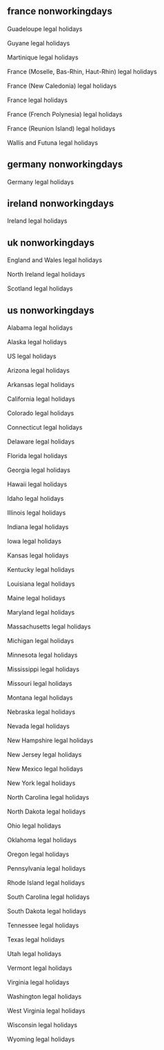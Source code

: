 ## france nonworkingdays

Guadeloupe legal holidays
<a href="https://raw.githubusercontent.com/polo2ro/icsdb/master/build/en-US/france-guadeloupe-nonworkingdays.ics"><img src="https://lipis.github.io/flag-icon-css/flags/4x3/us.svg" height="16" /></a>
<a href="https://raw.githubusercontent.com/polo2ro/icsdb/master/build/fr-FR/france-guadeloupe-nonworkingdays.ics"><img src="https://lipis.github.io/flag-icon-css/flags/4x3/fr.svg" height="16" /></a>

Guyane legal holidays
<a href="https://raw.githubusercontent.com/polo2ro/icsdb/master/build/en-US/france-guyane-nonworkingdays.ics"><img src="https://lipis.github.io/flag-icon-css/flags/4x3/us.svg" height="16" /></a>
<a href="https://raw.githubusercontent.com/polo2ro/icsdb/master/build/fr-FR/france-guyane-nonworkingdays.ics"><img src="https://lipis.github.io/flag-icon-css/flags/4x3/fr.svg" height="16" /></a>

Martinique legal holidays
<a href="https://raw.githubusercontent.com/polo2ro/icsdb/master/build/en-US/france-martinique-nonworkingdays.ics"><img src="https://lipis.github.io/flag-icon-css/flags/4x3/us.svg" height="16" /></a>
<a href="https://raw.githubusercontent.com/polo2ro/icsdb/master/build/fr-FR/france-martinique-nonworkingdays.ics"><img src="https://lipis.github.io/flag-icon-css/flags/4x3/fr.svg" height="16" /></a>

France (Moselle, Bas-Rhin, Haut-Rhin) legal holidays
<a href="https://raw.githubusercontent.com/polo2ro/icsdb/master/build/en-US/france-moselle-rhin-nonworkingdays.ics"><img src="https://lipis.github.io/flag-icon-css/flags/4x3/us.svg" height="16" /></a>
<a href="https://raw.githubusercontent.com/polo2ro/icsdb/master/build/fr-FR/france-moselle-rhin-nonworkingdays.ics"><img src="https://lipis.github.io/flag-icon-css/flags/4x3/fr.svg" height="16" /></a>

France (New Caledonia) legal holidays
<a href="https://raw.githubusercontent.com/polo2ro/icsdb/master/build/en-US/france-newcaledonia-nonworkingdays.ics"><img src="https://lipis.github.io/flag-icon-css/flags/4x3/us.svg" height="16" /></a>
<a href="https://raw.githubusercontent.com/polo2ro/icsdb/master/build/fr-FR/france-newcaledonia-nonworkingdays.ics"><img src="https://lipis.github.io/flag-icon-css/flags/4x3/fr.svg" height="16" /></a>

France legal holidays
<a href="https://raw.githubusercontent.com/polo2ro/icsdb/master/build/en-US/france-nonworkingdays.ics"><img src="https://lipis.github.io/flag-icon-css/flags/4x3/us.svg" height="16" /></a>
<a href="https://raw.githubusercontent.com/polo2ro/icsdb/master/build/fr-FR/france-nonworkingdays.ics"><img src="https://lipis.github.io/flag-icon-css/flags/4x3/fr.svg" height="16" /></a>

France (French Polynesia) legal holidays
<a href="https://raw.githubusercontent.com/polo2ro/icsdb/master/build/en-US/france-polynesia-nonworkingdays.ics"><img src="https://lipis.github.io/flag-icon-css/flags/4x3/us.svg" height="16" /></a>
<a href="https://raw.githubusercontent.com/polo2ro/icsdb/master/build/fr-FR/france-polynesia-nonworkingdays.ics"><img src="https://lipis.github.io/flag-icon-css/flags/4x3/fr.svg" height="16" /></a>

France (Reunion Island) legal holidays
<a href="https://raw.githubusercontent.com/polo2ro/icsdb/master/build/en-US/france-reunion-nonworkingdays.ics"><img src="https://lipis.github.io/flag-icon-css/flags/4x3/us.svg" height="16" /></a>
<a href="https://raw.githubusercontent.com/polo2ro/icsdb/master/build/fr-FR/france-reunion-nonworkingdays.ics"><img src="https://lipis.github.io/flag-icon-css/flags/4x3/fr.svg" height="16" /></a>

Wallis and Futuna legal holidays
<a href="https://raw.githubusercontent.com/polo2ro/icsdb/master/build/en-US/france-wallis-futuna-nonworkingdays.ics"><img src="https://lipis.github.io/flag-icon-css/flags/4x3/us.svg" height="16" /></a>
<a href="https://raw.githubusercontent.com/polo2ro/icsdb/master/build/fr-FR/france-wallis-futuna-nonworkingdays.ics"><img src="https://lipis.github.io/flag-icon-css/flags/4x3/fr.svg" height="16" /></a>



## germany nonworkingdays

Germany legal holidays
<a href="https://raw.githubusercontent.com/polo2ro/icsdb/master/build/en-US/germany-all-nonworkingdays.ics"><img src="https://lipis.github.io/flag-icon-css/flags/4x3/us.svg" height="16" /></a>
<a href="https://raw.githubusercontent.com/polo2ro/icsdb/master/build/fr-FR/germany-all-nonworkingdays.ics"><img src="https://lipis.github.io/flag-icon-css/flags/4x3/fr.svg" height="16" /></a>



## ireland nonworkingdays

Ireland legal holidays
<a href="https://raw.githubusercontent.com/polo2ro/icsdb/master/build/en-US/ireland-nonworkingdays.ics"><img src="https://lipis.github.io/flag-icon-css/flags/4x3/us.svg" height="16" /></a>
<a href="https://raw.githubusercontent.com/polo2ro/icsdb/master/build/fr-FR/ireland-nonworkingdays.ics"><img src="https://lipis.github.io/flag-icon-css/flags/4x3/fr.svg" height="16" /></a>



## uk nonworkingdays

England and Wales legal holidays
<a href="https://raw.githubusercontent.com/polo2ro/icsdb/master/build/en-US/uk-england-wales-nonworkingdays.ics"><img src="https://lipis.github.io/flag-icon-css/flags/4x3/us.svg" height="16" /></a>
<a href="https://raw.githubusercontent.com/polo2ro/icsdb/master/build/fr-FR/uk-england-wales-nonworkingdays.ics"><img src="https://lipis.github.io/flag-icon-css/flags/4x3/fr.svg" height="16" /></a>

North Ireland legal holidays
<a href="https://raw.githubusercontent.com/polo2ro/icsdb/master/build/en-US/uk-north-ireland-nonworkingdays.ics"><img src="https://lipis.github.io/flag-icon-css/flags/4x3/us.svg" height="16" /></a>
<a href="https://raw.githubusercontent.com/polo2ro/icsdb/master/build/fr-FR/uk-north-ireland-nonworkingdays.ics"><img src="https://lipis.github.io/flag-icon-css/flags/4x3/fr.svg" height="16" /></a>

Scotland legal holidays
<a href="https://raw.githubusercontent.com/polo2ro/icsdb/master/build/en-US/uk-scotland-nonworkingdays.ics"><img src="https://lipis.github.io/flag-icon-css/flags/4x3/us.svg" height="16" /></a>
<a href="https://raw.githubusercontent.com/polo2ro/icsdb/master/build/fr-FR/uk-scotland-nonworkingdays.ics"><img src="https://lipis.github.io/flag-icon-css/flags/4x3/fr.svg" height="16" /></a>



## us nonworkingdays

Alabama legal holidays
<a href="https://raw.githubusercontent.com/polo2ro/icsdb/master/build/en-US/us-alabama-nonworkingdays.ics"><img src="https://lipis.github.io/flag-icon-css/flags/4x3/us.svg" height="16" /></a>
<a href="https://raw.githubusercontent.com/polo2ro/icsdb/master/build/fr-FR/us-alabama-nonworkingdays.ics"><img src="https://lipis.github.io/flag-icon-css/flags/4x3/fr.svg" height="16" /></a>

Alaska legal holidays
<a href="https://raw.githubusercontent.com/polo2ro/icsdb/master/build/en-US/us-alaska-nonworkingdays.ics"><img src="https://lipis.github.io/flag-icon-css/flags/4x3/us.svg" height="16" /></a>
<a href="https://raw.githubusercontent.com/polo2ro/icsdb/master/build/fr-FR/us-alaska-nonworkingdays.ics"><img src="https://lipis.github.io/flag-icon-css/flags/4x3/fr.svg" height="16" /></a>

US legal holidays
<a href="https://raw.githubusercontent.com/polo2ro/icsdb/master/build/en-US/us-all-nonworkingdays.ics"><img src="https://lipis.github.io/flag-icon-css/flags/4x3/us.svg" height="16" /></a>
<a href="https://raw.githubusercontent.com/polo2ro/icsdb/master/build/fr-FR/us-all-nonworkingdays.ics"><img src="https://lipis.github.io/flag-icon-css/flags/4x3/fr.svg" height="16" /></a>

Arizona legal holidays
<a href="https://raw.githubusercontent.com/polo2ro/icsdb/master/build/en-US/us-arizona-nonworkingdays.ics"><img src="https://lipis.github.io/flag-icon-css/flags/4x3/us.svg" height="16" /></a>
<a href="https://raw.githubusercontent.com/polo2ro/icsdb/master/build/fr-FR/us-arizona-nonworkingdays.ics"><img src="https://lipis.github.io/flag-icon-css/flags/4x3/fr.svg" height="16" /></a>

Arkansas legal holidays
<a href="https://raw.githubusercontent.com/polo2ro/icsdb/master/build/en-US/us-arkansas-nonworkingdays.ics"><img src="https://lipis.github.io/flag-icon-css/flags/4x3/us.svg" height="16" /></a>
<a href="https://raw.githubusercontent.com/polo2ro/icsdb/master/build/fr-FR/us-arkansas-nonworkingdays.ics"><img src="https://lipis.github.io/flag-icon-css/flags/4x3/fr.svg" height="16" /></a>

California legal holidays
<a href="https://raw.githubusercontent.com/polo2ro/icsdb/master/build/en-US/us-california-nonworkingdays.ics"><img src="https://lipis.github.io/flag-icon-css/flags/4x3/us.svg" height="16" /></a>
<a href="https://raw.githubusercontent.com/polo2ro/icsdb/master/build/fr-FR/us-california-nonworkingdays.ics"><img src="https://lipis.github.io/flag-icon-css/flags/4x3/fr.svg" height="16" /></a>

Colorado legal holidays
<a href="https://raw.githubusercontent.com/polo2ro/icsdb/master/build/en-US/us-colorado-nonworkingdays.ics"><img src="https://lipis.github.io/flag-icon-css/flags/4x3/us.svg" height="16" /></a>
<a href="https://raw.githubusercontent.com/polo2ro/icsdb/master/build/fr-FR/us-colorado-nonworkingdays.ics"><img src="https://lipis.github.io/flag-icon-css/flags/4x3/fr.svg" height="16" /></a>

Connecticut legal holidays
<a href="https://raw.githubusercontent.com/polo2ro/icsdb/master/build/en-US/us-connecticut-nonworkingdays.ics"><img src="https://lipis.github.io/flag-icon-css/flags/4x3/us.svg" height="16" /></a>
<a href="https://raw.githubusercontent.com/polo2ro/icsdb/master/build/fr-FR/us-connecticut-nonworkingdays.ics"><img src="https://lipis.github.io/flag-icon-css/flags/4x3/fr.svg" height="16" /></a>

Delaware legal holidays
<a href="https://raw.githubusercontent.com/polo2ro/icsdb/master/build/en-US/us-delaware-nonworkingdays.ics"><img src="https://lipis.github.io/flag-icon-css/flags/4x3/us.svg" height="16" /></a>
<a href="https://raw.githubusercontent.com/polo2ro/icsdb/master/build/fr-FR/us-delaware-nonworkingdays.ics"><img src="https://lipis.github.io/flag-icon-css/flags/4x3/fr.svg" height="16" /></a>

Florida legal holidays
<a href="https://raw.githubusercontent.com/polo2ro/icsdb/master/build/en-US/us-florida-nonworkingdays.ics"><img src="https://lipis.github.io/flag-icon-css/flags/4x3/us.svg" height="16" /></a>
<a href="https://raw.githubusercontent.com/polo2ro/icsdb/master/build/fr-FR/us-florida-nonworkingdays.ics"><img src="https://lipis.github.io/flag-icon-css/flags/4x3/fr.svg" height="16" /></a>

Georgia legal holidays
<a href="https://raw.githubusercontent.com/polo2ro/icsdb/master/build/en-US/us-georgia-nonworkingdays.ics"><img src="https://lipis.github.io/flag-icon-css/flags/4x3/us.svg" height="16" /></a>
<a href="https://raw.githubusercontent.com/polo2ro/icsdb/master/build/fr-FR/us-georgia-nonworkingdays.ics"><img src="https://lipis.github.io/flag-icon-css/flags/4x3/fr.svg" height="16" /></a>

Hawaii legal holidays
<a href="https://raw.githubusercontent.com/polo2ro/icsdb/master/build/en-US/us-hawaii-nonworkingdays.ics"><img src="https://lipis.github.io/flag-icon-css/flags/4x3/us.svg" height="16" /></a>
<a href="https://raw.githubusercontent.com/polo2ro/icsdb/master/build/fr-FR/us-hawaii-nonworkingdays.ics"><img src="https://lipis.github.io/flag-icon-css/flags/4x3/fr.svg" height="16" /></a>

Idaho legal holidays
<a href="https://raw.githubusercontent.com/polo2ro/icsdb/master/build/en-US/us-idaho-nonworkingdays.ics"><img src="https://lipis.github.io/flag-icon-css/flags/4x3/us.svg" height="16" /></a>
<a href="https://raw.githubusercontent.com/polo2ro/icsdb/master/build/fr-FR/us-idaho-nonworkingdays.ics"><img src="https://lipis.github.io/flag-icon-css/flags/4x3/fr.svg" height="16" /></a>

Illinois legal holidays
<a href="https://raw.githubusercontent.com/polo2ro/icsdb/master/build/en-US/us-illinois-nonworkingdays.ics"><img src="https://lipis.github.io/flag-icon-css/flags/4x3/us.svg" height="16" /></a>
<a href="https://raw.githubusercontent.com/polo2ro/icsdb/master/build/fr-FR/us-illinois-nonworkingdays.ics"><img src="https://lipis.github.io/flag-icon-css/flags/4x3/fr.svg" height="16" /></a>

Indiana legal holidays
<a href="https://raw.githubusercontent.com/polo2ro/icsdb/master/build/en-US/us-indiana-nonworkingdays.ics"><img src="https://lipis.github.io/flag-icon-css/flags/4x3/us.svg" height="16" /></a>
<a href="https://raw.githubusercontent.com/polo2ro/icsdb/master/build/fr-FR/us-indiana-nonworkingdays.ics"><img src="https://lipis.github.io/flag-icon-css/flags/4x3/fr.svg" height="16" /></a>

Iowa legal holidays
<a href="https://raw.githubusercontent.com/polo2ro/icsdb/master/build/en-US/us-iowa-nonworkingdays.ics"><img src="https://lipis.github.io/flag-icon-css/flags/4x3/us.svg" height="16" /></a>
<a href="https://raw.githubusercontent.com/polo2ro/icsdb/master/build/fr-FR/us-iowa-nonworkingdays.ics"><img src="https://lipis.github.io/flag-icon-css/flags/4x3/fr.svg" height="16" /></a>

Kansas legal holidays
<a href="https://raw.githubusercontent.com/polo2ro/icsdb/master/build/en-US/us-kansas-nonworkingdays.ics"><img src="https://lipis.github.io/flag-icon-css/flags/4x3/us.svg" height="16" /></a>
<a href="https://raw.githubusercontent.com/polo2ro/icsdb/master/build/fr-FR/us-kansas-nonworkingdays.ics"><img src="https://lipis.github.io/flag-icon-css/flags/4x3/fr.svg" height="16" /></a>

Kentucky legal holidays
<a href="https://raw.githubusercontent.com/polo2ro/icsdb/master/build/en-US/us-kentucky-nonworkingdays.ics"><img src="https://lipis.github.io/flag-icon-css/flags/4x3/us.svg" height="16" /></a>
<a href="https://raw.githubusercontent.com/polo2ro/icsdb/master/build/fr-FR/us-kentucky-nonworkingdays.ics"><img src="https://lipis.github.io/flag-icon-css/flags/4x3/fr.svg" height="16" /></a>

Louisiana legal holidays
<a href="https://raw.githubusercontent.com/polo2ro/icsdb/master/build/en-US/us-louisiana-nonworkingdays.ics"><img src="https://lipis.github.io/flag-icon-css/flags/4x3/us.svg" height="16" /></a>
<a href="https://raw.githubusercontent.com/polo2ro/icsdb/master/build/fr-FR/us-louisiana-nonworkingdays.ics"><img src="https://lipis.github.io/flag-icon-css/flags/4x3/fr.svg" height="16" /></a>

Maine legal holidays
<a href="https://raw.githubusercontent.com/polo2ro/icsdb/master/build/en-US/us-maine-nonworkingdays.ics"><img src="https://lipis.github.io/flag-icon-css/flags/4x3/us.svg" height="16" /></a>
<a href="https://raw.githubusercontent.com/polo2ro/icsdb/master/build/fr-FR/us-maine-nonworkingdays.ics"><img src="https://lipis.github.io/flag-icon-css/flags/4x3/fr.svg" height="16" /></a>

Maryland legal holidays
<a href="https://raw.githubusercontent.com/polo2ro/icsdb/master/build/en-US/us-maryland-nonworkingdays.ics"><img src="https://lipis.github.io/flag-icon-css/flags/4x3/us.svg" height="16" /></a>
<a href="https://raw.githubusercontent.com/polo2ro/icsdb/master/build/fr-FR/us-maryland-nonworkingdays.ics"><img src="https://lipis.github.io/flag-icon-css/flags/4x3/fr.svg" height="16" /></a>

Massachusetts legal holidays
<a href="https://raw.githubusercontent.com/polo2ro/icsdb/master/build/en-US/us-massachusetts-nonworkingdays.ics"><img src="https://lipis.github.io/flag-icon-css/flags/4x3/us.svg" height="16" /></a>
<a href="https://raw.githubusercontent.com/polo2ro/icsdb/master/build/fr-FR/us-massachusetts-nonworkingdays.ics"><img src="https://lipis.github.io/flag-icon-css/flags/4x3/fr.svg" height="16" /></a>

Michigan legal holidays
<a href="https://raw.githubusercontent.com/polo2ro/icsdb/master/build/en-US/us-michigan-nonworkingdays.ics"><img src="https://lipis.github.io/flag-icon-css/flags/4x3/us.svg" height="16" /></a>
<a href="https://raw.githubusercontent.com/polo2ro/icsdb/master/build/fr-FR/us-michigan-nonworkingdays.ics"><img src="https://lipis.github.io/flag-icon-css/flags/4x3/fr.svg" height="16" /></a>

Minnesota legal holidays
<a href="https://raw.githubusercontent.com/polo2ro/icsdb/master/build/en-US/us-minnesota-nonworkingdays.ics"><img src="https://lipis.github.io/flag-icon-css/flags/4x3/us.svg" height="16" /></a>
<a href="https://raw.githubusercontent.com/polo2ro/icsdb/master/build/fr-FR/us-minnesota-nonworkingdays.ics"><img src="https://lipis.github.io/flag-icon-css/flags/4x3/fr.svg" height="16" /></a>

Mississippi legal holidays
<a href="https://raw.githubusercontent.com/polo2ro/icsdb/master/build/en-US/us-mississippi-nonworkingdays.ics"><img src="https://lipis.github.io/flag-icon-css/flags/4x3/us.svg" height="16" /></a>
<a href="https://raw.githubusercontent.com/polo2ro/icsdb/master/build/fr-FR/us-mississippi-nonworkingdays.ics"><img src="https://lipis.github.io/flag-icon-css/flags/4x3/fr.svg" height="16" /></a>

Missouri legal holidays
<a href="https://raw.githubusercontent.com/polo2ro/icsdb/master/build/en-US/us-missouri-nonworkingdays.ics"><img src="https://lipis.github.io/flag-icon-css/flags/4x3/us.svg" height="16" /></a>
<a href="https://raw.githubusercontent.com/polo2ro/icsdb/master/build/fr-FR/us-missouri-nonworkingdays.ics"><img src="https://lipis.github.io/flag-icon-css/flags/4x3/fr.svg" height="16" /></a>

Montana legal holidays
<a href="https://raw.githubusercontent.com/polo2ro/icsdb/master/build/en-US/us-montana-nonworkingdays.ics"><img src="https://lipis.github.io/flag-icon-css/flags/4x3/us.svg" height="16" /></a>
<a href="https://raw.githubusercontent.com/polo2ro/icsdb/master/build/fr-FR/us-montana-nonworkingdays.ics"><img src="https://lipis.github.io/flag-icon-css/flags/4x3/fr.svg" height="16" /></a>

Nebraska legal holidays
<a href="https://raw.githubusercontent.com/polo2ro/icsdb/master/build/en-US/us-nebraska-nonworkingdays.ics"><img src="https://lipis.github.io/flag-icon-css/flags/4x3/us.svg" height="16" /></a>
<a href="https://raw.githubusercontent.com/polo2ro/icsdb/master/build/fr-FR/us-nebraska-nonworkingdays.ics"><img src="https://lipis.github.io/flag-icon-css/flags/4x3/fr.svg" height="16" /></a>

Nevada legal holidays
<a href="https://raw.githubusercontent.com/polo2ro/icsdb/master/build/en-US/us-nevada-nonworkingdays.ics"><img src="https://lipis.github.io/flag-icon-css/flags/4x3/us.svg" height="16" /></a>
<a href="https://raw.githubusercontent.com/polo2ro/icsdb/master/build/fr-FR/us-nevada-nonworkingdays.ics"><img src="https://lipis.github.io/flag-icon-css/flags/4x3/fr.svg" height="16" /></a>

New Hampshire legal holidays
<a href="https://raw.githubusercontent.com/polo2ro/icsdb/master/build/en-US/us-new hampshire-nonworkingdays.ics"><img src="https://lipis.github.io/flag-icon-css/flags/4x3/us.svg" height="16" /></a>
<a href="https://raw.githubusercontent.com/polo2ro/icsdb/master/build/fr-FR/us-new hampshire-nonworkingdays.ics"><img src="https://lipis.github.io/flag-icon-css/flags/4x3/fr.svg" height="16" /></a>

New Jersey legal holidays
<a href="https://raw.githubusercontent.com/polo2ro/icsdb/master/build/en-US/us-new jersey-nonworkingdays.ics"><img src="https://lipis.github.io/flag-icon-css/flags/4x3/us.svg" height="16" /></a>
<a href="https://raw.githubusercontent.com/polo2ro/icsdb/master/build/fr-FR/us-new jersey-nonworkingdays.ics"><img src="https://lipis.github.io/flag-icon-css/flags/4x3/fr.svg" height="16" /></a>

New Mexico legal holidays
<a href="https://raw.githubusercontent.com/polo2ro/icsdb/master/build/en-US/us-new mexico-nonworkingdays.ics"><img src="https://lipis.github.io/flag-icon-css/flags/4x3/us.svg" height="16" /></a>
<a href="https://raw.githubusercontent.com/polo2ro/icsdb/master/build/fr-FR/us-new mexico-nonworkingdays.ics"><img src="https://lipis.github.io/flag-icon-css/flags/4x3/fr.svg" height="16" /></a>

New York legal holidays
<a href="https://raw.githubusercontent.com/polo2ro/icsdb/master/build/en-US/us-new york-nonworkingdays.ics"><img src="https://lipis.github.io/flag-icon-css/flags/4x3/us.svg" height="16" /></a>
<a href="https://raw.githubusercontent.com/polo2ro/icsdb/master/build/fr-FR/us-new york-nonworkingdays.ics"><img src="https://lipis.github.io/flag-icon-css/flags/4x3/fr.svg" height="16" /></a>

North Carolina legal holidays
<a href="https://raw.githubusercontent.com/polo2ro/icsdb/master/build/en-US/us-north carolina-nonworkingdays.ics"><img src="https://lipis.github.io/flag-icon-css/flags/4x3/us.svg" height="16" /></a>
<a href="https://raw.githubusercontent.com/polo2ro/icsdb/master/build/fr-FR/us-north carolina-nonworkingdays.ics"><img src="https://lipis.github.io/flag-icon-css/flags/4x3/fr.svg" height="16" /></a>

North Dakota legal holidays
<a href="https://raw.githubusercontent.com/polo2ro/icsdb/master/build/en-US/us-north dakota-nonworkingdays.ics"><img src="https://lipis.github.io/flag-icon-css/flags/4x3/us.svg" height="16" /></a>
<a href="https://raw.githubusercontent.com/polo2ro/icsdb/master/build/fr-FR/us-north dakota-nonworkingdays.ics"><img src="https://lipis.github.io/flag-icon-css/flags/4x3/fr.svg" height="16" /></a>

Ohio legal holidays
<a href="https://raw.githubusercontent.com/polo2ro/icsdb/master/build/en-US/us-ohio-nonworkingdays.ics"><img src="https://lipis.github.io/flag-icon-css/flags/4x3/us.svg" height="16" /></a>
<a href="https://raw.githubusercontent.com/polo2ro/icsdb/master/build/fr-FR/us-ohio-nonworkingdays.ics"><img src="https://lipis.github.io/flag-icon-css/flags/4x3/fr.svg" height="16" /></a>

Oklahoma legal holidays
<a href="https://raw.githubusercontent.com/polo2ro/icsdb/master/build/en-US/us-oklahoma-nonworkingdays.ics"><img src="https://lipis.github.io/flag-icon-css/flags/4x3/us.svg" height="16" /></a>
<a href="https://raw.githubusercontent.com/polo2ro/icsdb/master/build/fr-FR/us-oklahoma-nonworkingdays.ics"><img src="https://lipis.github.io/flag-icon-css/flags/4x3/fr.svg" height="16" /></a>

Oregon legal holidays
<a href="https://raw.githubusercontent.com/polo2ro/icsdb/master/build/en-US/us-oregon-nonworkingdays.ics"><img src="https://lipis.github.io/flag-icon-css/flags/4x3/us.svg" height="16" /></a>
<a href="https://raw.githubusercontent.com/polo2ro/icsdb/master/build/fr-FR/us-oregon-nonworkingdays.ics"><img src="https://lipis.github.io/flag-icon-css/flags/4x3/fr.svg" height="16" /></a>

Pennsylvania legal holidays
<a href="https://raw.githubusercontent.com/polo2ro/icsdb/master/build/en-US/us-pennsylvania-nonworkingdays.ics"><img src="https://lipis.github.io/flag-icon-css/flags/4x3/us.svg" height="16" /></a>
<a href="https://raw.githubusercontent.com/polo2ro/icsdb/master/build/fr-FR/us-pennsylvania-nonworkingdays.ics"><img src="https://lipis.github.io/flag-icon-css/flags/4x3/fr.svg" height="16" /></a>

Rhode Island legal holidays
<a href="https://raw.githubusercontent.com/polo2ro/icsdb/master/build/en-US/us-rhode island-nonworkingdays.ics"><img src="https://lipis.github.io/flag-icon-css/flags/4x3/us.svg" height="16" /></a>
<a href="https://raw.githubusercontent.com/polo2ro/icsdb/master/build/fr-FR/us-rhode island-nonworkingdays.ics"><img src="https://lipis.github.io/flag-icon-css/flags/4x3/fr.svg" height="16" /></a>

South Carolina legal holidays
<a href="https://raw.githubusercontent.com/polo2ro/icsdb/master/build/en-US/us-south carolina-nonworkingdays.ics"><img src="https://lipis.github.io/flag-icon-css/flags/4x3/us.svg" height="16" /></a>
<a href="https://raw.githubusercontent.com/polo2ro/icsdb/master/build/fr-FR/us-south carolina-nonworkingdays.ics"><img src="https://lipis.github.io/flag-icon-css/flags/4x3/fr.svg" height="16" /></a>

South Dakota legal holidays
<a href="https://raw.githubusercontent.com/polo2ro/icsdb/master/build/en-US/us-south dakota-nonworkingdays.ics"><img src="https://lipis.github.io/flag-icon-css/flags/4x3/us.svg" height="16" /></a>
<a href="https://raw.githubusercontent.com/polo2ro/icsdb/master/build/fr-FR/us-south dakota-nonworkingdays.ics"><img src="https://lipis.github.io/flag-icon-css/flags/4x3/fr.svg" height="16" /></a>

Tennessee legal holidays
<a href="https://raw.githubusercontent.com/polo2ro/icsdb/master/build/en-US/us-tennessee-nonworkingdays.ics"><img src="https://lipis.github.io/flag-icon-css/flags/4x3/us.svg" height="16" /></a>
<a href="https://raw.githubusercontent.com/polo2ro/icsdb/master/build/fr-FR/us-tennessee-nonworkingdays.ics"><img src="https://lipis.github.io/flag-icon-css/flags/4x3/fr.svg" height="16" /></a>

Texas legal holidays
<a href="https://raw.githubusercontent.com/polo2ro/icsdb/master/build/en-US/us-texas-nonworkingdays.ics"><img src="https://lipis.github.io/flag-icon-css/flags/4x3/us.svg" height="16" /></a>
<a href="https://raw.githubusercontent.com/polo2ro/icsdb/master/build/fr-FR/us-texas-nonworkingdays.ics"><img src="https://lipis.github.io/flag-icon-css/flags/4x3/fr.svg" height="16" /></a>

Utah legal holidays
<a href="https://raw.githubusercontent.com/polo2ro/icsdb/master/build/en-US/us-utah-nonworkingdays.ics"><img src="https://lipis.github.io/flag-icon-css/flags/4x3/us.svg" height="16" /></a>
<a href="https://raw.githubusercontent.com/polo2ro/icsdb/master/build/fr-FR/us-utah-nonworkingdays.ics"><img src="https://lipis.github.io/flag-icon-css/flags/4x3/fr.svg" height="16" /></a>

Vermont legal holidays
<a href="https://raw.githubusercontent.com/polo2ro/icsdb/master/build/en-US/us-vermont-nonworkingdays.ics"><img src="https://lipis.github.io/flag-icon-css/flags/4x3/us.svg" height="16" /></a>
<a href="https://raw.githubusercontent.com/polo2ro/icsdb/master/build/fr-FR/us-vermont-nonworkingdays.ics"><img src="https://lipis.github.io/flag-icon-css/flags/4x3/fr.svg" height="16" /></a>

Virginia legal holidays
<a href="https://raw.githubusercontent.com/polo2ro/icsdb/master/build/en-US/us-virginia-nonworkingdays.ics"><img src="https://lipis.github.io/flag-icon-css/flags/4x3/us.svg" height="16" /></a>
<a href="https://raw.githubusercontent.com/polo2ro/icsdb/master/build/fr-FR/us-virginia-nonworkingdays.ics"><img src="https://lipis.github.io/flag-icon-css/flags/4x3/fr.svg" height="16" /></a>

Washington legal holidays
<a href="https://raw.githubusercontent.com/polo2ro/icsdb/master/build/en-US/us-washington-nonworkingdays.ics"><img src="https://lipis.github.io/flag-icon-css/flags/4x3/us.svg" height="16" /></a>
<a href="https://raw.githubusercontent.com/polo2ro/icsdb/master/build/fr-FR/us-washington-nonworkingdays.ics"><img src="https://lipis.github.io/flag-icon-css/flags/4x3/fr.svg" height="16" /></a>

West Virginia legal holidays
<a href="https://raw.githubusercontent.com/polo2ro/icsdb/master/build/en-US/us-west virginia-nonworkingdays.ics"><img src="https://lipis.github.io/flag-icon-css/flags/4x3/us.svg" height="16" /></a>
<a href="https://raw.githubusercontent.com/polo2ro/icsdb/master/build/fr-FR/us-west virginia-nonworkingdays.ics"><img src="https://lipis.github.io/flag-icon-css/flags/4x3/fr.svg" height="16" /></a>

Wisconsin legal holidays
<a href="https://raw.githubusercontent.com/polo2ro/icsdb/master/build/en-US/us-wisconsin-nonworkingdays.ics"><img src="https://lipis.github.io/flag-icon-css/flags/4x3/us.svg" height="16" /></a>
<a href="https://raw.githubusercontent.com/polo2ro/icsdb/master/build/fr-FR/us-wisconsin-nonworkingdays.ics"><img src="https://lipis.github.io/flag-icon-css/flags/4x3/fr.svg" height="16" /></a>

Wyoming legal holidays
<a href="https://raw.githubusercontent.com/polo2ro/icsdb/master/build/en-US/us-wyoming-nonworkingdays.ics"><img src="https://lipis.github.io/flag-icon-css/flags/4x3/us.svg" height="16" /></a>
<a href="https://raw.githubusercontent.com/polo2ro/icsdb/master/build/fr-FR/us-wyoming-nonworkingdays.ics"><img src="https://lipis.github.io/flag-icon-css/flags/4x3/fr.svg" height="16" /></a>



